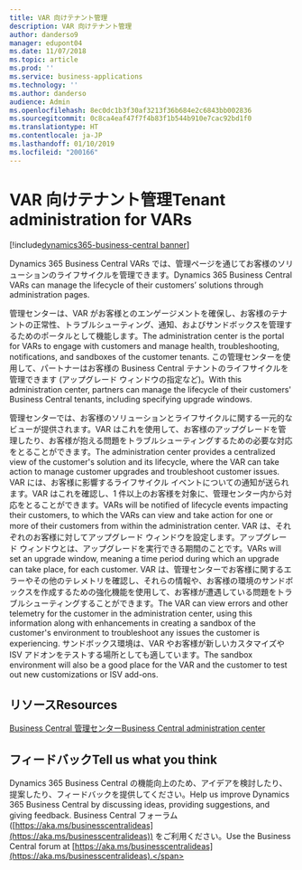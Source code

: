 ```yaml
---
title: VAR 向けテナント管理
description: VAR 向けテナント管理
author: danderso9
manager: edupont04
ms.date: 11/07/2018
ms.topic: article
ms.prod: ''
ms.service: business-applications
ms.technology: ''
ms.author: danderso
audience: Admin
ms.openlocfilehash: 8ec0dc1b3f30af3213f36b684e2c6843bb002836
ms.sourcegitcommit: 0c8ca4eaf47f7f4b83f1b544b910e7cac92bd1f0
ms.translationtype: HT
ms.contentlocale: ja-JP
ms.lasthandoff: 01/10/2019
ms.locfileid: "200166"
---
```

# <a name="tenant-administration-for-vars"></a><span data-ttu-id="4177d-103">VAR 向けテナント管理</span><span class="sxs-lookup"><span data-stu-id="4177d-103">Tenant administration for VARs</span></span>

[!include[dynamics365-business-central banner](../includes/dynamics365-business-central.md)]



<span data-ttu-id="4177d-104">Dynamics 365 Business Central VARs では、管理ページを通じてお客様のソリューションのライフサイクルを管理できます。</span><span class="sxs-lookup"><span data-stu-id="4177d-104">Dynamics 365 Business Central VARs can manage the lifecycle of their customers’ solutions through administration pages.</span></span>  

<span data-ttu-id="4177d-105">管理センターは、VAR がお客様とのエンゲージメントを確保し、お客様のテナントの正常性、トラブルシューティング、通知、およびサンドボックスを管理するためのポータルとして機能します。</span><span class="sxs-lookup"><span data-stu-id="4177d-105">The administration center is the portal for VARs to engage with customers and manage health, troubleshooting, notifications, and sandboxes of the customer tenants.</span></span> <span data-ttu-id="4177d-106">この管理センターを使用して、パートナーはお客様の Business Central テナントのライフサイクルを管理できます (アップグレード ウィンドウの指定など)。</span><span class="sxs-lookup"><span data-stu-id="4177d-106">With this administration center, partners can manage the lifecycle of their customers' Business Central tenants, including specifying upgrade windows.</span></span>  

<span data-ttu-id="4177d-107">管理センターでは、お客様のソリューションとライフサイクルに関する一元的なビューが提供されます。VAR はこれを使用して、お客様のアップグレードを管理したり、お客様が抱える問題をトラブルシューティングするための必要な対応をとることができます。</span><span class="sxs-lookup"><span data-stu-id="4177d-107">The administration center provides a centralized view of the customer's solution and its lifecycle, where the VAR can take action to manage customer upgrades and troubleshoot customer issues.</span></span> <span data-ttu-id="4177d-108">VAR には、お客様に影響するライフサイクル イベントについての通知が送られます。VAR はこれを確認し、1 件以上のお客様を対象に、管理センター内から対応をとることができます。</span><span class="sxs-lookup"><span data-stu-id="4177d-108">VARs will be notified of lifecycle events impacting their customers, to which the VARs can view and take action for one or more of their customers from within the administration center.</span></span> <span data-ttu-id="4177d-109">VAR は、それぞれのお客様に対してアップグレード ウィンドウを設定します。アップグレード ウィンドウとは、アップグレードを実行できる期間のことです。</span><span class="sxs-lookup"><span data-stu-id="4177d-109">VARs will set an upgrade window, meaning a time period during which an upgrade can take place, for each customer.</span></span> <span data-ttu-id="4177d-110">VAR は、管理センターでお客様に関するエラーやその他のテレメトリを確認し、それらの情報や、お客様の環境のサンドボックスを作成するための強化機能を使用して、お客様が遭遇している問題をトラブルシューティングすることができます。</span><span class="sxs-lookup"><span data-stu-id="4177d-110">The VAR can view errors and other telemetry for the customer in the administration center, using this information along with enhancements in creating a sandbox of the customer's environment to troubleshoot any issues the customer is experiencing.</span></span> <span data-ttu-id="4177d-111">サンドボックス環境は、VAR やお客様が新しいカスタマイズや ISV アドオンをテストする場所としても適しています。</span><span class="sxs-lookup"><span data-stu-id="4177d-111">The sandbox environment will also be a good place for the VAR and the customer to test out new customizations or ISV add-ons.</span></span>  

## <a name="resources"></a><span data-ttu-id="4177d-112">リソース</span><span class="sxs-lookup"><span data-stu-id="4177d-112">Resources</span></span>
[<span data-ttu-id="4177d-113">Business Central 管理センター</span><span class="sxs-lookup"><span data-stu-id="4177d-113">Business Central administration center</span></span>](https://docs.microsoft.com/dynamics365/business-central/dev-itpro/administration/tenant-admin-center)  

## <a name="tell-us-what-you-think"></a><span data-ttu-id="4177d-114">フィードバック</span><span class="sxs-lookup"><span data-stu-id="4177d-114">Tell us what you think</span></span>
<span data-ttu-id="4177d-115">Dynamics 365 Business Central の機能向上のため、アイデアを検討したり、提案したり、フィードバックを提供してください。</span><span class="sxs-lookup"><span data-stu-id="4177d-115">Help us improve Dynamics 365 Business Central by discussing ideas, providing suggestions, and giving feedback.</span></span> <span data-ttu-id="4177d-116">Business Central フォーラム ([https://aka.ms/businesscentralideas](https://aka.ms/businesscentralideas)) をご利用ください。</span><span class="sxs-lookup"><span data-stu-id="4177d-116">Use the Business Central forum at [https://aka.ms/businesscentralideas](https://aka.ms/businesscentralideas).</span></span>
